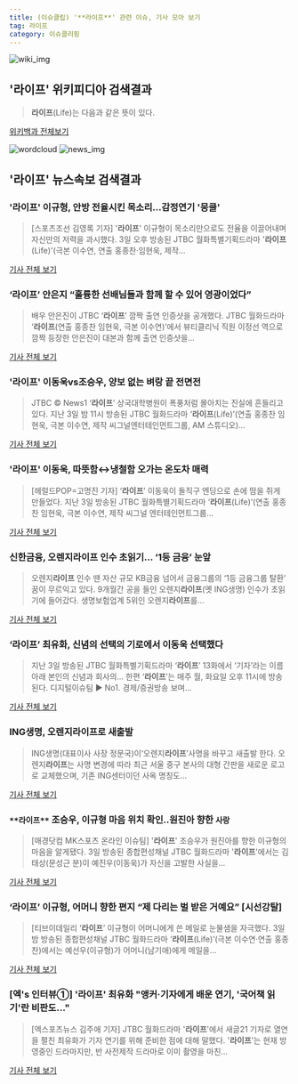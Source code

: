 ```yaml
---
title: (이슈클립) '**라이프**' 관련 이슈, 기사 모아 보기
tag: 라이프
category: 이슈클리핑
---
```

![wiki_img](https://user-images.githubusercontent.com/42597476/44503234-41136a80-a6d0-11e8-9071-6fc6418eafe4.png)
## **'**라이프**'** 위키피디아 검색결과
>**라이프**(Life)는 다음과 같은 뜻이 있다.

<a href="https://ko.wikipedia.org/wiki/라이프" target="_blank">위키백과 전체보기</a>

![wordcloud](https://s3.ap-northeast-2.amazonaws.com/lyrics101-wordcloud/2018-09-04-1536022637.png)
![news_img](https://user-images.githubusercontent.com/42597476/44507050-1206f400-a6e4-11e8-8d98-7ffbfebb353f.png)
## **'**라이프**'** 뉴스속보 검색결과
### '**라이프**' 이규형, 안방 전율시킨 목소리…감정연기 '뭉클'

>[스포츠조선 김영록 기자] '**라이프**' 이규형이 목소리만으로도 전율을 이끌어내며 자신만의 저력을 과시했다. 3일 오후 방송된 JTBC 월화특별기획드라마 '**라이프**(Life)'(극본 이수연, 연출 홍종찬·임현욱, 제작...

<a href="http://sports.chosun.com/news/ntype.htm?id=201809040100028550002094&servicedate=20180904" target="_blank">기사 전체 보기</a>

### ‘**라이프**’ 안은지 “훌륭한 선배님들과 함께 할 수 있어 영광이었다”

>배우 안은진이 JTBC ‘**라이프**’ 깜짝 출연 인증샷을 공개했다. JTBC 월화드라마 ‘**라이프**(연출 홍종찬 임현욱, 극본 이수연)’에서 뷰티클리닉 직원 이정선 역으로 깜짝 등장한 안은진이 대본과 함께 출연 인증샷을...

<a href="http://www.osen.co.kr/article/G1110981676" target="_blank">기사 전체 보기</a>

### '**라이프**' 이동욱vs조승우, 양보 없는 벼랑 끝 전면전

>JTBC © News1 ‘**라이프**’ 상국대학병원이 폭풍처럼 몰아치는 진실에 흔들리고 있다. 지난 3일 밤 11시 방송된 JTBC 월화드라마 ‘**라이프**(Life)’(연출 홍종찬 임현욱, 극본 이수연, 제작 씨그널엔터테인먼트그룹, AM 스튜디오)...

<a href="http://news1.kr/articles/?3416431" target="_blank">기사 전체 보기</a>

### '**라이프**' 이동욱, 따뜻함↔냉철함 오가는 온도차 매력

>[헤럴드POP=고명진 기자] ‘**라이프**’ 이동욱이 돌직구 엔딩으로 손에 땀을 쥐게 만들었다. 지난 3일 방송된 JTBC 월화특별기획드라마 ‘**라이프**(Life)’(연출 홍종찬 임현욱, 극본 이수연, 제작 씨그널 엔터테인먼트그룹...

<a href="http://biz.heraldcorp.com/view.php?ud=201809040738132025371_1" target="_blank">기사 전체 보기</a>

### 신한금융, 오렌지**라이프** 인수 초읽기… ‘1등 금융’ 눈앞

>오렌지**라이프** 인수 땐 자산 규모 KB금융 넘어서 금융그룹의 ‘1등 금융그룹 탈환’ 꿈이 무르익고 있다. 9개월간 공을 들인 오렌지**라이프**(옛 ING생명) 인수가 초읽기에 들어갔다. 생명보험업계 5위인 오렌지**라이프**를...

<a href="http://news.kmib.co.kr/article/view.asp?arcid=0924002622&code=11151300&cp=nv" target="_blank">기사 전체 보기</a>

### ‘**라이프**’ 최유화, 신념의 선택의 기로에서 이동욱 선택했다

>지난 3일 방송된 JTBC 월화특별기획드라마 ‘**라이프**’ 13화에서 ‘기자’라는 이름 아래 본인의 신념과 회사의... 한편 ‘**라이프**’는 매주 월, 화요일 오후 11시에 방송된다. 디지털이슈팀 ▶ No1. 경제/증권방송 보며...

<a href="http://news.wowtv.co.kr/NewsCenter/News/Read?articleId=A201809040081&t=NN" target="_blank">기사 전체 보기</a>

### ING생명, 오렌지**라이프**로 새출발

>ING생명(대표이사 사장 정문국)이‘오렌지**라이프**’사명을 바꾸고 새출발 한다. 오렌지**라이프**는 사명 변경에 따라 최근 서울 중구 본사의 대형 간판을 새로운 로고로 교체했으며, 기존 ING센터이던 사옥 명칭도...

<a href="http://www.betanews.net:8080/article/903334.html" target="_blank">기사 전체 보기</a>

### `**라이프**` 조승우, 이규형 마음 위치 확인..원진아 향한 `사랑`

>[매경닷컴 MK스포츠 온라인 이슈팀] '**라이프**' 조승우가 원진아를 향한 이규형의 마음을 알게됐다. 3일 방송된 종합편성채널 JTBC 월화드라마 '**라이프**'에서는 김태상(문성근 분)이 예진우(이동욱)가 자신을 고발한 사실을...

<a href="http://sports.mk.co.kr/view.php?year=2018&no=555668" target="_blank">기사 전체 보기</a>

### ‘**라이프**’ 이규형, 어머니 향한 편지 “제 다리는 벌 받은 거예요” [시선강탈]

>[티브이데일리 ‘**라이프**’ 이규형이 어머니에게 쓴 메일로 눈물샘을 자극했다. 3일 밤 방송된 종합편성채널 JTBC 월화드라마 ‘**라이프**(Life)’(극본 이수연·연출 홍종찬)에서는 예선우(이규형)가 어머니(남기애)에게 메일을...

<a href="http://tvdaily.asiae.co.kr/read.php3?aid=15360066331391555002" target="_blank">기사 전체 보기</a>

### [엑's 인터뷰①] '**라이프**' 최유화 "앵커·기자에게 배운 연기, '국어책 읽기'란 비판도…"

>[엑스포츠뉴스 김주애 기자] JTBC 월화드라마 '**라이프**'에서 새글21 기자로 열연을 펼친 최유화가 기자 연기를 위해 준비한 점에 대해 말했다. '**라이프**'는 현재 방영중인 드라마지만, 반 사전제작 드라마로 이미 촬영을 마친...

<a href="http://www.xportsnews.com/?ac=article_view&entry_id=1014892" target="_blank">기사 전체 보기</a>



